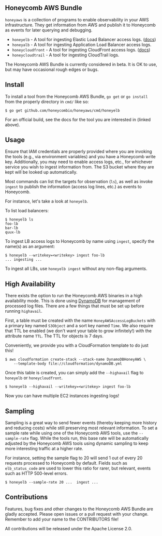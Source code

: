 ## Honeycomb AWS Bundle

`honeyaws` is a collection of programs to enable observability in your AWS
infrastructure. They get information from AWS and publish it to Honeycomb as
events for later querying and debugging.

- `honeyelb` - A tool for ingesting Elastic Load Balancer access logs.
  ([docs](https://honeycomb.io/docs/connect/aws-elastic-load-balancer))
- `honeyalb` - A tool for ingesting Application Load Balancer access logs.
- `honeycloudfront` - A tool for ingesting CloudFront access logs.
  ([docs](https://honeycomb.io/docs/connect/aws-cloudfront/))
- `honeycloudtrail` - A tool for ingesting CloudTrail logs.

The Honeycomb AWS Bundle is currently considered in beta. It is OK to use, but
may have occasional rough edges or bugs.

## Install

To install a tool from the Honeycomb AWS Bundle, `go get` or `go install` from
the properly directory in `cmd/` like so:

```
$ go get github.com/honeycombio/honeyaws/cmd/honeyelb
```

For an official build, see the docs for the tool you are interested in (linked
above).

## Usage

Ensure that IAM credentials are properly provided where you are invoking the
tools (e.g., via environment variables) and you have a Honeycomb write key.
Additionally, you may need to enable access logs, etc., for whichever service
you wish to ingest information from.  The S3 bucket where they are kept will be
looked up automatically.

Most commands can list the targets for observation (`ls`), as well as invoke
`ingest` to publish the information (access log lines, etc.) as events to
Honeycomb.

For instance, let's take a look at `honeyelb`.

To list load balancers:

```
$ honeyelb ls
foo-lb
bar-lb
quux-lb
```

To ingest LB access logs to Honeycomb by name using `ingest`, specify the
name(s) as an argument:

```
$ honeyelb --writekey=<writekey> ingest foo-lb
... ingesting ...
```

To ingest all LBs, use `honeyelb ingest` without any non-flag arguments.

## High Availability

There exists the option to run the Honeycomb AWS binaries in a high availability
mode. This is done using [DynamoDB](https://aws.amazon.com/dynamodb/)
for management of processed log files. There are a few things that must be
set up before running `highavail`.

First, a table must be created with the name `HoneyAWSAccessLogBuckets` with a
primary key named `S3Object` and a sort key named `Time`. We also require that TTL be 
enabled (we don't want your table to grow infinitely!) with the attribute name
`TTL`. The TTL for objects is 7 days.

Conveniently, we provide you with a CloudFormation
template to do just this!

```
$ aws cloudformation create-stack --stack-name DynamoDBHoneyAWS \
    --template-body file://cloudformation/dynamoDB.yml
```

Once this table is created, you can simply add the `--highavail` flag to
`honeyelb` or `honeycloudfront`.

```
$ honeyelb --highavail --writekey=<writekey> ingest foo-lb
```

Now you can have multiple EC2 instances ingesting logs!

## Sampling

Sampling is a great way to send fewer events (thereby keeping more history and
reducing costs) while still preserving most relevant information. To set a
sample rate while using one of the Honeycomb AWS tools, use the `--sample-rate`
flag. While the tools run, this base rate will be automatically adjusted by the
Honeycomb AWS tools using dynamic sampling to keep more interesting traffic at a
higher rate.

For instance, setting the sample flag to 20 will send 1 out of every 20 requests
processed to Honeycomb by default. Fields such as `elb_status_code` are used to
lower this ratio for rarer, but relevant, events such as HTTP 500-level errors.

```
$ honeyelb --sample-rate 20 ...  ingest ...
```

## Contributions

Features, bug fixes and other changes to the Honeycomb AWS Bundle are gladly
accepted. Please open issues or a pull request with your change. Remember to add
your name to the CONTRIBUTORS file!

All contributions will be released under the Apache License 2.0.
